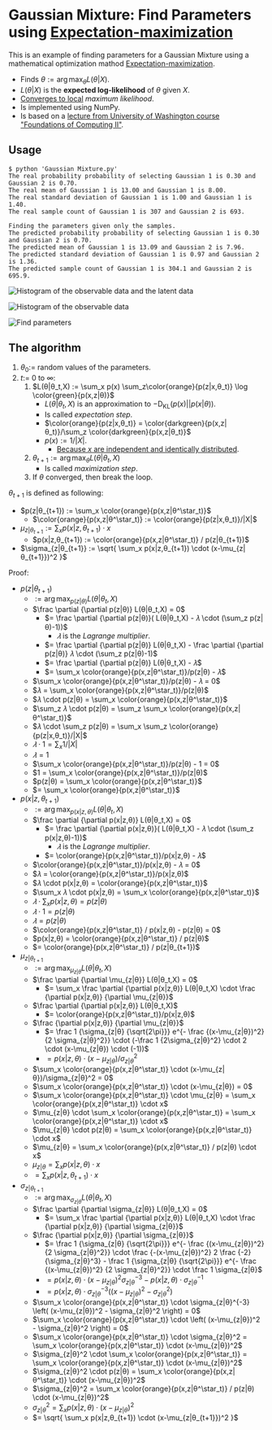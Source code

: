 # Gaussian Mixture: Find Parameters using [Expectation-maximization][expectation-maximization-wiki]

This is an example of finding parameters for a Gaussian Mixture using a mathematical optimization mathod [Expectation-maximization][expectation-maximization-wiki].
- Finds $θ := \arg\max_θ L(θ|X)$.
- $L(θ|X)$ is the **expected log-likelihood** of $θ$ given $X$.
- [Converges to local][expectation-maximization-wiki] _maximum likelihood_.
- Is implemented using NumPy.
- Is based on a [lecture from University of Washington course "Foundations of Computing II"][slides].

[expectation-maximization-wiki]: https://en.wikipedia.org/wiki/Expectation%E2%80%93maximization_algorithm

[slides]: http://courses.cs.washington.edu/courses/cse312/11wi/slides/12em.pdf "University of Washington, Course 'Foundations of Computing II', Lecture '12:	Expectation Maximization'"

## Usage

```
$ python 'Gaussian Mixture.py'
The real probability probability of selecting Gaussian 1 is 0.30 and Gaussian 2 is 0.70.
The real mean of Gaussian 1 is 13.00 and Gaussian 1 is 8.00.
The real standard deviation of Gaussian 1 is 1.00 and Gaussian 1 is 1.40.
The real sample count of Gaussian 1 is 307 and Gaussian 2 is 693.

Finding the parameters given only the samples.
The predicted probability probability of selecting Gaussian 1 is 0.30 and Gaussian 2 is 0.70.
The predicted mean of Gaussian 1 is 13.09 and Gaussian 2 is 7.96.
The predicted standard deviation of Gaussian 1 is 0.97 and Gaussian 2 is 1.36.
The predicted sample count of Gaussian 1 is 304.1 and Gaussian 2 is 695.9.
```

![Histogram of the observable data and the latent data](.README.md/Histogram%20of%20the%20observable%20data%20and%20the%20latent%20data.svg)

![Histogram of the observable data](.README.md/Histogram%20of%20the%20observable%20data.svg)

![Find parameters](.README.md/Find%20parameters.gif)

## The algorithm

1. $θ_0 :=$ random values of the parameters.
2. $t :=$ 0 to $∞$:
   1. $L(θ|θ_t,X) := \sum_x p(x) \sum_z\color{orange}{p(z|x,θ_t)} \log \color{green}{p(x,z|θ)}$
      - $L(θ|θ_t,X)$ is an approximation to $-\text{D}_\text{KL}(p(x)||p(x|θ))$.
      - Is called _expectation step_.
      - $\color{orange}{p(z|x,θ_t)} = \color{darkgreen}{p(x,z|θ_t)}/\sum_z \color{darkgreen}{p(x,z|θ_t)}$
      - $p(x) := 1/|X|$.
        - [Because $x$ are independent and identically distributed][mle-wiki].
   2. $θ_{t+1} := \arg\max_θ L(θ|θ_t,X)$
      - Is called _maximization step_.
   3. If $θ$ converged, then break the loop.

[mle-wiki]: https://en.wikipedia.org/wiki/Maximum_likelihood_estimation#Properties

$θ_{t+1}$ is defined as following:
- $p(z|θ_{t+1}) := \sum_x \color{orange}{p(x,z|θ^\star_t)}$
  - $\color{orange}{p(x,z|θ^\star_t)} := \color{orange}{p(z|x,θ_t)}/|X|$
- $\mu_{z|θ_{t+1}} := \sum_x p(x|z,θ_{t+1}) \cdot x$
  - $p(x|z,θ_{t+1}) := \color{orange}{p(x,z|θ^\star_t)} / p(z|θ_{t+1})$
- $\sigma_{z|θ_{t+1}} := \sqrt{ \sum_x p(x|z,θ_{t+1}) \cdot (x-\mu_{z|θ_{t+1}})^2 }$

Proof:

- $p(z|θ_{t+1})$
  - $:= \arg\max_{p(z|θ)} L(θ|θ_t,X)$
  - $\frac \partial {\partial p(z|θ)} L(θ|θ_t,X) = 0$
    - $= \frac \partial {\partial p(z|θ)}( L(θ|θ_t,X) - 𝜆 \cdot (\sum_z p(z|θ)-1))$
      - $𝜆$ is the _Lagrange multiplier_.
    - $= \frac \partial {\partial p(z|θ)} L(θ|θ_t,X) - \frac \partial {\partial p(z|θ)} 𝜆 \cdot (\sum_z p(z|θ)-1)$
    - $= \frac \partial {\partial p(z|θ)} L(θ|θ_t,X) - 𝜆$
    - $= \sum_x \color{orange}{p(x,z|θ^\star_t)}/p(z|θ) - 𝜆$
  - $\sum_x \color{orange}{p(x,z|θ^\star_t)}/p(z|θ) - 𝜆 = 0$
  - $𝜆 = \sum_x \color{orange}{p(x,z|θ^\star_t)}/p(z|θ)$
  - $𝜆 \cdot p(z|θ) = \sum_x \color{orange}{p(x,z|θ^\star_t)}$
  - $\sum_z 𝜆 \cdot p(z|θ) = \sum_z \sum_x \color{orange}{p(x,z|θ^\star_t)}$
  - $𝜆 \cdot \sum_z p(z|θ) = \sum_x \sum_z \color{orange}{p(z|x,θ_t)}/|X|$
  - $𝜆 \cdot 1 = \sum_x 1/|X|$
  - $𝜆 = 1$
  - $\sum_x \color{orange}{p(x,z|θ^\star_t)}/p(z|θ) - 1 = 0$
  - $1 = \sum_x \color{orange}{p(x,z|θ^\star_t)}/p(z|θ)$
  - $p(z|θ) = \sum_x \color{orange}{p(x,z|θ^\star_t)}$
  - $= \sum_x \color{orange}{p(x,z|θ^\star_t)}$
- $p(x|z,θ_{t+1})$
  - $:= \arg\max_{p(x|z,θ)} L(θ|θ_t,X)$
  - $\frac \partial {\partial p(x|z,θ)} L(θ|θ_t,X) = 0$
    - $= \frac \partial {\partial p(x|z,θ)}( L(θ|θ_t,X) - 𝜆 \cdot (\sum_z p(x|z,θ)-1))$
      - $𝜆$ is the _Lagrange multiplier_.
    - $= \color{orange}{p(x,z|θ^\star_t)}/p(x|z,θ) - 𝜆$
  - $\color{orange}{p(x,z|θ^\star_t)}/p(x|z,θ) - 𝜆 = 0$
  - $𝜆 = \color{orange}{p(x,z|θ^\star_t)}/p(x|z,θ)$
  - $𝜆 \cdot p(x|z,θ) = \color{orange}{p(x,z|θ^\star_t)}$
  - $\sum_x 𝜆 \cdot p(x|z,θ) = \sum_x \color{orange}{p(x,z|θ^\star_t)}$
  - $𝜆 \cdot \sum_x p(x|z,θ) = p(z|θ)$
  - $𝜆 \cdot 1 = p(z|θ)$
  - $𝜆 = p(z|θ)$
  - $\color{orange}{p(x,z|θ^\star_t)} / p(x|z,θ) - p(z|θ) = 0$
  - $p(x|z,θ) = \color{orange}{p(x,z|θ^\star_t)} / p(z|θ)$
  - $= \color{orange}{p(x,z|θ^\star_t)} / p(z|θ_{t+1})$
- $\mu_{z|θ_{t+1}}$
  - $:= \arg\max_{\mu_{z|θ}} L(θ|θ_t,X)$
  - $\frac \partial {\partial \mu_{z|θ}} L(θ|θ_t,X) = 0$
    - $= \sum_x \frac \partial {\partial p(x|z,θ)} L(θ|θ_t,X) \cdot \frac {\partial p(x|z,θ)} {\partial \mu_{z|θ}}$
  - $\frac \partial {\partial p(x|z,θ)} L(θ|θ_t,X)$
    - $= \color{orange}{p(x,z|θ^\star_t)}/p(x|z,θ)$
  - $\frac {\partial p(x|z,θ)} {\partial \mu_{z|θ}}$
    - $= \frac 1 {\sigma_{z|θ} {\sqrt{2\pi}}} e^{- \frac {(x-\mu_{z|θ})^2} {2 \sigma_{z|θ}^2}} \cdot (-\frac 1 {2\sigma_{z|θ}^2} \cdot 2 \cdot (x-\mu_{z|θ}) \cdot (-1))$
    - $= p(x|z,θ) \cdot (x-\mu_{z|θ})/\sigma_{z|θ}^2$
  - $\sum_x \color{orange}{p(x,z|θ^\star_t)} \cdot (x-\mu_{z|θ})/\sigma_{z|θ}^2 = 0$
  - $\sum_x \color{orange}{p(x,z|θ^\star_t)} \cdot (x-\mu_{z|θ}) = 0$
  - $\sum_x \color{orange}{p(x,z|θ^\star_t)} \cdot \mu_{z|θ} = \sum_x \color{orange}{p(x,z|θ^\star_t)} \cdot x$
  - $\mu_{z|θ} \cdot \sum_x \color{orange}{p(x,z|θ^\star_t)} = \sum_x \color{orange}{p(x,z|θ^\star_t)} \cdot x$
  - $\mu_{z|θ} \cdot p(z|θ) = \sum_x \color{orange}{p(x,z|θ^\star_t)} \cdot x$
  - $\mu_{z|θ} = \sum_x \color{orange}{p(x,z|θ^\star_t)} / p(z|θ) \cdot x$
  - $\mu_{z|θ} = \sum_x p(x|z,θ) \cdot x$
  - $= \sum_x p(x|z,θ_{t+1}) \cdot x$
- $\sigma_{z|θ_{t+1}}$
  - $:= \arg\max_{\sigma_{z|θ}} L(θ|θ_t,X)$
  - $\frac \partial {\partial \sigma_{z|θ}} L(θ|θ_t,X) = 0$
    - $= \sum_x \frac \partial {\partial p(x|z,θ)} L(θ|θ_t,X) \cdot \frac {\partial p(x|z,θ)} {\partial \sigma_{z|θ}}$
  - $\frac {\partial p(x|z,θ)} {\partial \sigma_{z|θ}}$
    - $= \frac 1 {\sigma_{z|θ} {\sqrt{2\pi}}} e^{- \frac {(x-\mu_{z|θ})^2} {2 \sigma_{z|θ}^2}} \cdot \frac {-(x-\mu_{z|θ})^2} 2 \frac {-2} {\sigma_{z|θ}^3} - \frac 1 {\sigma_{z|θ} {\sqrt{2\pi}}} e^{- \frac {(x-\mu_{z|θ})^2} {2 \sigma_{z|θ}^2}} \cdot \frac 1 \sigma_{z|θ}$
    - $= p(x|z,θ) \cdot (x-\mu_{z|θ})^2\sigma_{z|θ}^{-3} - p(x|z,θ) \cdot \sigma_{z|θ}^{-1}$
    - $= p(x|z,θ) \cdot \sigma_{z|θ}^{-3} \left( (x-\mu_{z|θ})^2 - \sigma_{z|θ}^2 \right)$
  - $\sum_x \color{orange}{p(x,z|θ^\star_t)} \cdot \sigma_{z|θ}^{-3} \left( (x-\mu_{z|θ})^2 - \sigma_{z|θ}^2 \right) = 0$
  - $\sum_x \color{orange}{p(x,z|θ^\star_t)} \cdot \left( (x-\mu_{z|θ})^2 - \sigma_{z|θ}^2 \right) = 0$
  - $\sum_x \color{orange}{p(x,z|θ^\star_t)} \cdot \sigma_{z|θ}^2 = \sum_x \color{orange}{p(x,z|θ^\star_t)} \cdot (x-\mu_{z|θ})^2$
  - $\sigma_{z|θ}^2 \cdot \sum_x \color{orange}{p(x,z|θ^\star_t)} = \sum_x \color{orange}{p(x,z|θ^\star_t)} \cdot (x-\mu_{z|θ})^2$
  - $\sigma_{z|θ}^2 \cdot p(z|θ) = \sum_x \color{orange}{p(x,z|θ^\star_t)} \cdot (x-\mu_{z|θ})^2$
  - $\sigma_{z|θ}^2 = \sum_x \color{orange}{p(x,z|θ^\star_t)} / p(z|θ) \cdot (x-\mu_{z|θ})^2$
  - $\sigma_{z|θ}^2 = \sum_x p(x|z,θ) \cdot (x-\mu_{z|θ})^2$
  - $= \sqrt{ \sum_x p(x|z,θ_{t+1}) \cdot (x-\mu_{z|θ_{t+1}})^2 }$
